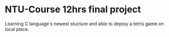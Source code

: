 # NTU-Course 12hrs final project
Learning C language's newest stucture and able to deploy a tetris game on local place. 
